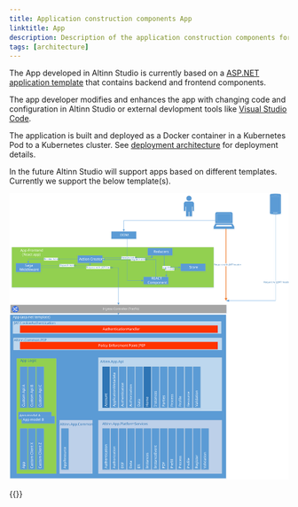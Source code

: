```yaml
---
title: Application construction components App
linktitle: App
description: Description of the application construction components for the app developed in altinn studio. 
tags: [architecture]
---
```


The App developed in Altinn Studio is currently based on a
[ASP.NET application template](/technology/solutions/app-template/apptemplates/asp.net/) that contains backend and frontend components.

The app developer modifies and enhances the app
with changing code and configuration in Altinn Studio or external devlopment tools like [Visual Studio Code](https://code.visualstudio.com/). 

The application is built and deployed as a Docker container in a Kubernetes Pod to a Kubernetes cluster.
See [deployment architecture](/technology/architecture/capabilities/runtime/appdeploy) for deployment details.

In the future Altinn Studio will support apps based on different templates. Currently we support the below template(s).

!["App architecture diagram"](app_application_architecture.svg "App application architecture")

{{<children>}}
